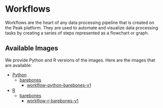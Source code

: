 # Workflows
Workflows are the heart of any data processing pipeline that is created on the Peak platform. They are used to automate and visualize data processing tasks by creating a series of steps represented as a flowchart or graph.

## Available Images
We provide Python and R versions of the images. Here are the images that are available:
- [Python](./python)
  - [barebones](./python/barebones)
    - [workflow-python-barebones-v1](./python/barebones/v1)
- [R](./r)
  - [barebones](./r/barebones)
    - [workflow-r-barebones-v1](./r/barebones/v1)
